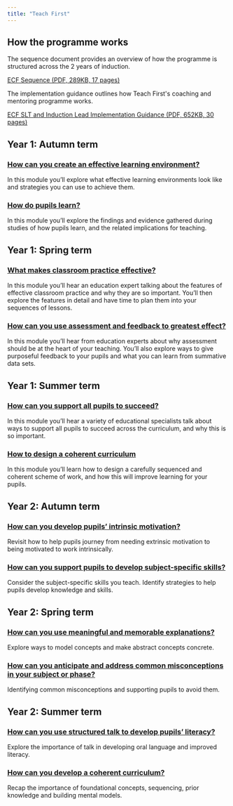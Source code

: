 ```yaml
---
title: "Teach First"
---
```


## How the programme works

The sequence document provides an overview of how the programme is structured across the 2 years of induction.

[ECF Sequence (PDF, 289KB, 17 pages)](https://manage-training-for-early-career-teachers.education.gov.uk/cip-materials/teach-first-2.-ECF-Sequence.pdf)

The implementation guidance outlines how Teach First's coaching and mentoring programme works.

[ECF SLT and Induction Lead Implementation Guidance (PDF, 652KB, 30 pages)](https://manage-training-for-early-career-teachers.education.gov.uk/cip-materials/teach-first-Early-Career-Framework-Programme-SLT-and-Induction-Lead-Handbook-1.pdf)


## Year 1: Autumn term

### [How can you create an effective learning environment?](/teach-first/year-1-how-can-you-create-an-effective-learning-environment)

In this module you’ll explore what effective learning environments look like and strategies you can use to achieve them.

### [How do pupils learn?](/teach-first/year-1-how-do-pupils-learn)

In this module you’ll explore the findings and evidence gathered during studies of how pupils learn, and the related implications for teaching.

## Year 1: Spring term

### [What makes classroom practice effective?](/teach-first/year-1-what-makes-classroom-practice-effective)

In this module you’ll hear an education expert talking about the features of effective classroom practice and why they are so important. You’ll then explore the features in detail and have time to plan them into your sequences of lessons.

### [How can you use assessment and feedback to greatest effect?](/teach-first/year-1-how-can-you-use-assessment-and-feedback-to-greatest-effect)

In this module you’ll hear from education experts about why assessment should be at the heart of your teaching. You’ll also explore ways to give purposeful feedback to your pupils and what you can learn from summative data sets.

## Year 1: Summer term

### [How can you support all pupils to succeed?](/teach-first/year-1-how-can-you-support-all-pupils-to-succeed)

In this module you’ll hear a variety of educational specialists talk about ways to support all pupils to succeed across the curriculum, and why this is so important.

### [How to design a coherent curriculum](/teach-first/year-1-how-to-design-a-coherent-curriculum)

In this module you’ll learn how to design a carefully sequenced and coherent scheme of work, and how this will improve learning for your pupils.

## Year 2: Autumn term

### [How can you develop pupils’ intrinsic motivation?](/teach-first/year-2-how-can-you-develop-pupils-intrinsic-motivation/) 

Revisit how to help pupils journey from needing extrinsic motivation to being motivated to work intrinsically. 

### [How can you support pupils to develop subject-specific skills?](/teach-first/year-2-how-can-you-support-pupils-to-develop-subject-specific-skills/) 

Consider the subject-specific skills you teach. Identify strategies to help pupils develop knowledge and skills.

## Year 2: Spring term

### [How can you use meaningful and memorable explanations?](/teach-first/year-2-how-can-you-use-meaningful-and-memorable-explanations/) 

Explore ways to model concepts and make abstract concepts concrete. 

### [How can you anticipate and address common misconceptions in your subject or phase?](/teach-first/year-2-how-can-you-anticipate-and-address-common-misconceptions-in-your-subject-or-phase/) 

Identifying common misconceptions and supporting pupils to avoid them. 

## Year 2: Summer term

### [How can you use structured talk to develop pupils’ literacy?](/teach-first/year-2-how-can-you-use-structured-talk-to-develop-pupils-literacy) 

Explore the importance of talk in developing oral language and improved literacy. 

### [How can you develop a coherent curriculum?](/teach-first/year-2-how-can-you-develop-a-coherent-curriculum)

Recap the importance of foundational concepts, sequencing, prior knowledge and building mental models. 